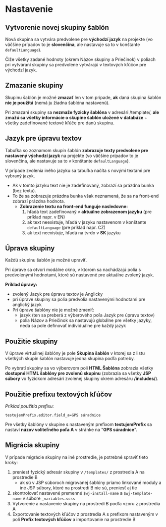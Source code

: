 # Nastavenie

## Vytvorenie novej skupiny šablón

Nová skupina sa vytvára predvolene pre **východzí jazyk** na projekte (vo väčšine prípadov to je **slovenčina**, ale nastavuje sa to v konštante `defaultLanguage`).

Čiže všetky zadané hodnoty (okrem Názov skupiny a Priečinok) v poliach pri vytváraní skupiny sa predvolene vytvárajú v textových kľúčov pre východzí jazyk.

## Zmazanie skupiny

Skupinu šablón je možné **zmazať** len v tom prípade, **ak** daná skupina šablón **nie je použitá** (nemá ju žiadna šablóna nastavenú).

Pri zmazaní skupiny sa **nezmaže fyzicky šablóna** v adresári /template/, **ale zmažú sa všetky informácie o skupine šablón uložené v databáze** + všetky zadefinované textové kľúče pre danú skupinu.

## Jazyk pre úpravu textov

Tabuľka so zoznamom skupín šablón **zobrazuje texty predvolene pre nastavený východzí jazyk** na projekte (vo väčšine prípadov to je slovenčina, ale nastavuje sa to v konštante `defaultLanguage`).

V prípade zvolenia iného jazyku sa tabuľka načíta s novými textami pre vybraný jazyk.
- Ak v tomto jazyku text nie je zadefinovaný, zobrazí sa prázdna bunka (bez textu).
- To že sa zobrazuje prázdna bunka však neznamená, že sa na front-end zobrazí prázdna hodnota.
    - **Zobrazenie textu na front-end funguje nasledovne:**
        1. hľadá text zadefinovaný v **aktuálne zobrazenom jazyku** (pre príklad napr. v EN)
        1. ak text neexistuje, hľadá v jazyku nastavenom v konštante `defaultLanguage` (pre príklad napr. CZ)
        1. ak text neexistuje, hľadá na tvrdo v **SK** jazyku

## Úprava skupiny

Každú skupinu šablón je možné upraviť.

Pri úprave sa otvorí modálne okno, v ktorom sa nachádzajú polia s predvolenými hodnotami, ktoré sú nastavené pre aktuálne zvolený jazyk.

**Príklad úpravy:**

- zvolený Jazyk pre úpravu textov je Anglicky
- pri úprave skupiny sa polia predvolia nastavenými hodnotami pre anglický jazyk
- Pri úprave šablóny nie je možné zmeniť:
    - jazyk (ten sa preberá z výberového poľa Jazyk pre úpravu textov)
    - polia Názov a Priečinok sa nastavujú globálne pre všetky jazyky, nedá sa pole definovať individuálne pre každý jazyk

## Použitie skupiny

V úprave virtuálnej šablóny je pole **Skupina šablón** v ktorej sa z listu všetkých skupín šablón nastavuje jedna skupina podľa potreby.

Po vybratí skupiny sa vo výberovom poli **HTML Šablóna** zobrazia všetky **dostupné HTML šablóny pre zvolenú skupinu** (zobrazia sa všetky **JSP súbory** vo fyzickom adresári zvolenej skupiny okrem adresáru **/includes/**).

## Použitie prefixu textových kľúčov

*Príklad použitia prefixu:*
```properties
testujemPrefix.editor.field_a=GPS súradnice
```

Pre všetky šablóny v skupine s nastaveným prefixom **testujemPrefix** sa nastaví **názov voliteľného poľa A** v stránke na "**GPS súradnice**".

## Migrácia skupiny

V prípade migrácie skupiny na iné prostredie, je potrebné spraviť tieto kroky:

1. preniesť fyzický adresár skupiny v `/templates/` z prostredia A na prostredie B
    - ak sú v JSP súboroch migrovanej šablóny priamo linkované moduly a iné JSP súbory, ktoré na prostredí B nie sú, preniesť aj tie
1. skontrolovať nastavené premenné `$wj-install-name` a `$wj-template-name` v súbore `_variables.scss`
1. Vytvorenie a nastavenie skupiny na prostredí B podľa vzoru z prostredia A
1. Exportovanie textových kľúčov z prostredia A s prefixom nastaveným v poli **Prefix textových kľúčov** a importovanie na prostredie B